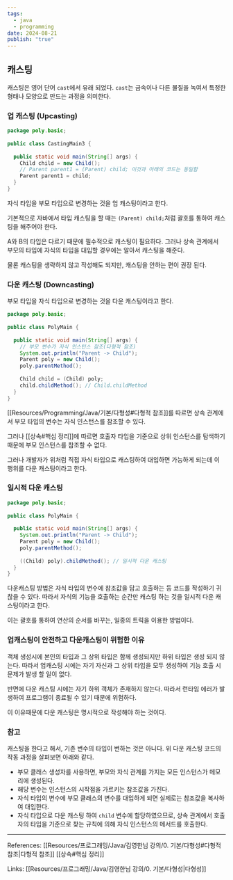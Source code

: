 ```yaml
---
tags:
  - java
  - programming
date: 2024-08-21
publish: "true"
---
```


## 캐스팅
캐스팅은 영어 단어 `cast`에서 유래 되었다. `cast`는 금속이나 다른 물질을 녹여서 특정한 형태나 모양으로 만드는 과정을 의미한다.

### 업 캐스팅 (Upcasting)
```java
package poly.basic;  
  
public class CastingMain3 {  
  
  public static void main(String[] args) {  
    Child child = new Child();
    // Parent parent1 = (Parent) child; 이것과 아래의 코드는 동일함
    Parent parent1 = child;  
  }  
}
```
자식 타입을 부모 타입으로 변경하는 것을 업 캐스팅이라고 한다.

기본적으로 자바에서 타입 캐스팅을 할 때는 `(Parent) child;`처럼  괄호를 통하여 캐스팅을 해주어야 한다.

A와 B의 타입은 다르기 때문에 필수적으로 캐스팅이 필요하다. 그러나 상속 관계에서 부모의 타입에 자식의 타입을 대입할 경우에는 알아서 캐스팅을 해준다.

물론 캐스팅을 생략하지 않고 작성해도 되지만, 캐스팅을 안하는 편이 권장 된다.
### 다운 캐스팅 (Downcasting)
부모 타입을 자식 타입으로 변경하는 것을 다운 캐스팅이라고 한다.

```java
package poly.basic;  
  
public class PolyMain {  
  
  public static void main(String[] args) {  
    // 부모 변수가 자식 인스턴스 참조(다형적 참조)  
    System.out.println("Parent -> Child");  
    Parent poly = new Child();  
    poly.parentMethod();  
  
    Child child = (Child) poly;  
    child.childMethod(); // Child.childMethod
  }  
}
```
[[Resources/Programming/Java/기본/다형성#다형적 참조]]를 따르면 상속 관계에서 부모 타입의 변수는 자식 인스턴스를 참조할 수 있다.

그러나 [[상속#핵심 정리]]에 따르면 호출자 타입을 기준으로 상위 인스턴스를 탐색하기 때문에 부모 인스턴스를 참조할 수 없다. 

그러나 개발자가 위처럼 직접 자식 타입으로 캐스팅하여 대입하면 가능하게 되는데 이 행위를 다운 캐스팅이라고 한다.
### 일시적 다운 캐스팅
```java
package poly.basic;  
  
public class PolyMain {  
  
  public static void main(String[] args) {  
    System.out.println("Parent -> Child");  
    Parent poly = new Child();  
    poly.parentMethod();  
  
    ((Child) poly).childMethod(); // 일시적 다운 캐스팅
  }  
}
```

다운캐스팅 방법은 자식 타입의 변수에 참조값을 담고 호출하는 등 코드를 작성하기 귀찮을 수 있다. 따라서 자식의 기능을 호출하는 순간만 캐스팅 하는 것을 일시적 다운 캐스팅이라고 한다.

이는 괄호를 통하여 연산의 순서를 바꾸는, 일종의 트릭을 이용한 방법이다.

### 업캐스팅이 안전하고 다운캐스팅이 위험한 이유
객체 생성시에 본인의 타입과 그 상위 타입은 함께 생성되지만 하위 타입은 생성 되지 않는다.
따라서 업캐스팅 시에는 자기 자신과 그 상위 타입을 모두 생성하여 기능 호출 시 문제가 발생 할 일이 없다.

반면에 다운 캐스팅 시에는 자기 하위 객체가 존재하지 않는다. 따라서 런타임 에러가 발생하여 프로그램이 종료될 수 있기 때문에 위험하다.

이 이유때문에 다운 캐스팅은 명시적으로 작성해야 하는 것이다.
### 참고
캐스팅을 한다고 해서, 기존 변수의 타입이 변하는 것은 아니다. 위 다운 캐스팅 코드의 작동 과정을 살펴보면 아래와 같다.
- 부모 클래스 생성자를 사용하면, 부모와 자식 관계를 가지는 모든 인스턴스가 메모리에 생성된다.
- 해당 변수는 인스턴스의 시작점을 가르키는 참조값을 가진다. 
- 자식 타입의 변수에 부모 클래스의 변수를 대입하게 되면 실제로는 참조값을 복사하여 대입한다.
- 자식 타입으로 다운 캐스팅 하여 `child` 변수에 할당하였으므로, 상속 관계에서 호출자의 타입을 기준으로 찾는 규칙에 의해 자식 인스턴스의 메서드를 호출한다.


---
References: [[Resources/프로그래밍/Java/김영한님 강의/0. 기본/다형성#다형적 참조|다형적 참조]] [[상속#핵심 정리]]

Links: [[Resources/프로그래밍/Java/김영한님 강의/0. 기본/다형성|다형성]]